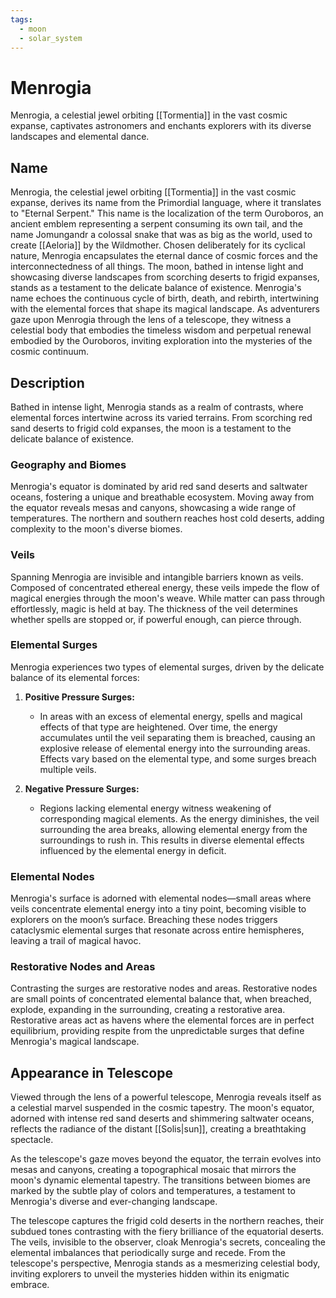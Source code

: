 ```yaml
---
tags:
  - moon
  - solar_system
---
```

# Menrogia

Menrogia, a celestial jewel orbiting [[Tormentia]] in the vast cosmic expanse, captivates astronomers and enchants explorers with its diverse landscapes and elemental dance.

## Name

Menrogia, the celestial jewel orbiting [[Tormentia]] in the vast cosmic expanse, derives its name from the Primordial language, where it translates to "Eternal Serpent." This name is the localization of the term Ouroboros, an ancient emblem representing a serpent consuming its own tail, and the name Jomungandr a colossal snake that was as big as the world, used to create [[Aeloria]] by the Wildmother. Chosen deliberately for its cyclical nature, Menrogia encapsulates the eternal dance of cosmic forces and the interconnectedness of all things. The moon, bathed in intense light and showcasing diverse landscapes from scorching deserts to frigid expanses, stands as a testament to the delicate balance of existence. Menrogia's name echoes the continuous cycle of birth, death, and rebirth, intertwining with the elemental forces that shape its magical landscape. As adventurers gaze upon Menrogia through the lens of a telescope, they witness a celestial body that embodies the timeless wisdom and perpetual renewal embodied by the Ouroboros, inviting exploration into the mysteries of the cosmic continuum.

## Description

Bathed in intense light, Menrogia stands as a realm of contrasts, where elemental forces intertwine across its varied terrains. From scorching red sand deserts to frigid cold expanses, the moon is a testament to the delicate balance of existence.

### Geography and Biomes

Menrogia's equator is dominated by arid red sand deserts and saltwater oceans, fostering a unique and breathable ecosystem. Moving away from the equator reveals mesas and canyons, showcasing a wide range of temperatures. The northern and southern reaches host cold deserts, adding complexity to the moon's diverse biomes.

### Veils

Spanning Menrogia are invisible and intangible barriers known as veils. Composed of concentrated ethereal energy, these veils impede the flow of magical energies through the moon's weave. While matter can pass through effortlessly, magic is held at bay. The thickness of the veil determines whether spells are stopped or, if powerful enough, can pierce through.

### Elemental Surges

Menrogia experiences two types of elemental surges, driven by the delicate balance of its elemental forces:

1. **Positive Pressure Surges:**
    - In areas with an excess of elemental energy, spells and magical effects of that type are heightened. Over time, the energy accumulates until the veil separating them is breached, causing an explosive release of elemental energy into the surrounding areas. Effects vary based on the elemental type, and some surges breach multiple veils.

2. **Negative Pressure Surges:**
    - Regions lacking elemental energy witness weakening of corresponding magical elements. As the energy diminishes, the veil surrounding the area breaks, allowing elemental energy from the surroundings to rush in. This results in diverse elemental effects influenced by the elemental energy in deficit.

### Elemental Nodes

Menrogia's surface is adorned with elemental nodes—small areas where veils concentrate elemental energy into a tiny point, becoming visible to explorers on the moon’s surface. Breaching these nodes triggers cataclysmic elemental surges that resonate across entire hemispheres, leaving a trail of magical havoc.

### Restorative Nodes and Areas

Contrasting the surges are restorative nodes and areas. Restorative nodes are small points of concentrated elemental balance that, when breached, explode, expanding in the surrounding, creating a restorative area. Restorative areas act as havens where the elemental forces are in perfect equilibrium, providing respite from the unpredictable surges that define Menrogia's magical landscape.

## Appearance in Telescope

Viewed through the lens of a powerful telescope, Menrogia reveals itself as a celestial marvel suspended in the cosmic tapestry. The moon's equator, adorned with intense red sand deserts and shimmering saltwater oceans, reflects the radiance of the distant [[Solis|sun]], creating a breathtaking spectacle.

As the telescope's gaze moves beyond the equator, the terrain evolves into mesas and canyons, creating a topographical mosaic that mirrors the moon's dynamic elemental tapestry. The transitions between biomes are marked by the subtle play of colors and temperatures, a testament to Menrogia's diverse and ever-changing landscape.

The telescope captures the frigid cold deserts in the northern reaches, their subdued tones contrasting with the fiery brilliance of the equatorial deserts. The veils, invisible to the observer, cloak Menrogia's secrets, concealing the elemental imbalances that periodically surge and recede. From the telescope's perspective, Menrogia stands as a mesmerizing celestial body, inviting explorers to unveil the mysteries hidden within its enigmatic embrace.